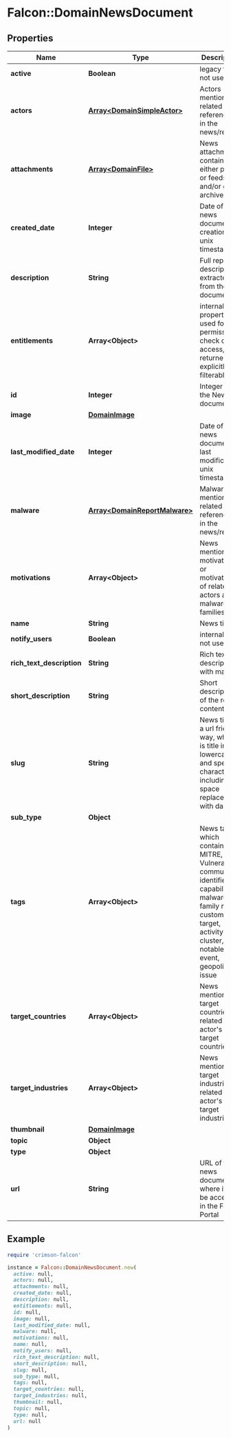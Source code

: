# Falcon::DomainNewsDocument

## Properties

| Name | Type | Description | Notes |
| ---- | ---- | ----------- | ----- |
| **active** | **Boolean** | legacy field, not used | [optional] |
| **actors** | [**Array&lt;DomainSimpleActor&gt;**](DomainSimpleActor.md) | Actors mentioned, related or referenced in the news/report |  |
| **attachments** | [**Array&lt;DomainFile&gt;**](DomainFile.md) | News attachment, containing either pdf url or feeds zip and/or gzip archive | [optional] |
| **created_date** | **Integer** | Date of the news document creation, unix timestampt |  |
| **description** | **String** | Full report description, extracted from the document | [optional] |
| **entitlements** | **Array&lt;Object&gt;** | internal property used for permissions check of access, not returned or explicitly filterable | [optional] |
| **id** | **Integer** | Integer ID of the News document |  |
| **image** | [**DomainImage**](DomainImage.md) |  | [optional] |
| **last_modified_date** | **Integer** | Date of the news document last modification, unix timestampt |  |
| **malware** | [**Array&lt;DomainReportMalware&gt;**](DomainReportMalware.md) | Malware mentioned, related or referenced in the news/report | [optional] |
| **motivations** | **Array&lt;Object&gt;** | News mentioned motivation or motivation of related actors and malware families |  |
| **name** | **String** | News title |  |
| **notify_users** | **Boolean** | internal field, not used | [optional] |
| **rich_text_description** | **String** | Rich text description with markup | [optional] |
| **short_description** | **String** | Short description of the report content | [optional] |
| **slug** | **String** | News title in a url friendly way, which is title in lowercase and special characters including space replaced with dash |  |
| **sub_type** | **Object** |  | [optional] |
| **tags** | **Array&lt;Object&gt;** | News tags, which contains MITRE, Vulnerability community identifiers, capabilities, malware family name, customer target, activity cluster, notable event, geopolitical issue |  |
| **target_countries** | **Array&lt;Object&gt;** | News mentioned target countries or related actor&#39;s target countries |  |
| **target_industries** | **Array&lt;Object&gt;** | News mentioned target industries or related actor&#39;s target industries |  |
| **thumbnail** | [**DomainImage**](DomainImage.md) |  |  |
| **topic** | **Object** |  | [optional] |
| **type** | **Object** |  | [optional] |
| **url** | **String** | URL of the news document where it can be accessed in the Falcon Portal | [optional] |

## Example

```ruby
require 'crimson-falcon'

instance = Falcon::DomainNewsDocument.new(
  active: null,
  actors: null,
  attachments: null,
  created_date: null,
  description: null,
  entitlements: null,
  id: null,
  image: null,
  last_modified_date: null,
  malware: null,
  motivations: null,
  name: null,
  notify_users: null,
  rich_text_description: null,
  short_description: null,
  slug: null,
  sub_type: null,
  tags: null,
  target_countries: null,
  target_industries: null,
  thumbnail: null,
  topic: null,
  type: null,
  url: null
)
```

